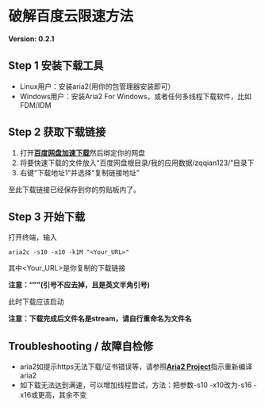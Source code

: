 # 破解百度云限速方法

**Version: 0.2.1**

## Step 1 安装下载工具

* Linux用户：安装aria2(用你的包管理器安装即可）
* Windows用户：安装Aria2 For Windows，或者任何多线程下载软件，比如FDM/IDM

## Step 2 获取下载链接

1. 打开[**百度网盘加速下载**](http://www.loveno.net/baiduyun/login.html)然后绑定你的网盘
2. 将要快速下载的文件放入“百度网盘根目录/我的应用数据/zqqian123/”目录下
3. 右键“下载地址1”并选择“复制链接地址”

至此下载链接已经保存到你的剪贴板内了。

## Step 3 开始下载

打开终端，输入

```
aria2c -s10 -x10 -k1M "<Your_URL>"
```

其中\<Your_URL>是你复制的下载链接

**注意：“"”(引号不应去掉，且是英文半角引号)**

此时下载应该启动

**注意：下载完成后文件名是stream，请自行重命名为文件名**

## Troubleshooting / 故障自检修

* aria2如提示https无法下载/证书错误等，请参照[**Aria2 Project**](https://github.com/aria2/aria2)指示重新编译aria2
* 如下载无法达到满速，可以增加线程尝试，方法：把参数-s10 -x10改为-s16 -x16或更高，其余不变

